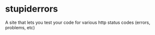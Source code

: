 # stupiderrors
A site that lets you test your code for various http status codes (errors, problems, etc) 
